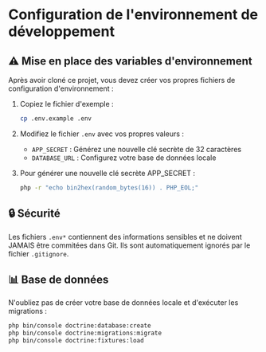 # Configuration de l'environnement de développement

## ⚠️ Mise en place des variables d'environnement

Après avoir cloné ce projet, vous devez créer vos propres fichiers de configuration d'environnement :

1. Copiez le fichier d'exemple :
   ```bash
   cp .env.example .env
   ```

2. Modifiez le fichier `.env` avec vos propres valeurs :
   - `APP_SECRET` : Générez une nouvelle clé secrète de 32 caractères
   - `DATABASE_URL` : Configurez votre base de données locale

3. Pour générer une nouvelle clé secrète APP_SECRET :
   ```bash
   php -r "echo bin2hex(random_bytes(16)) . PHP_EOL;"
   ```

## 🔒 Sécurité

Les fichiers `.env*` contiennent des informations sensibles et ne doivent JAMAIS être commitées dans Git.
Ils sont automatiquement ignorés par le fichier `.gitignore`.

## 📊 Base de données

N'oubliez pas de créer votre base de données locale et d'exécuter les migrations :

```bash
php bin/console doctrine:database:create
php bin/console doctrine:migrations:migrate
php bin/console doctrine:fixtures:load
```
